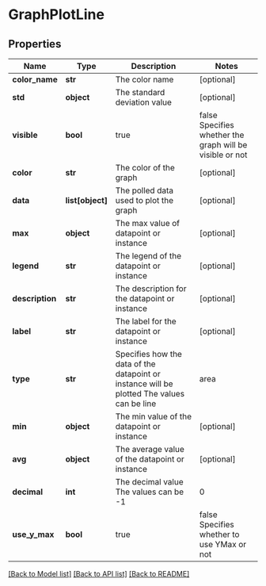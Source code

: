# GraphPlotLine

## Properties
Name | Type | Description | Notes
------------ | ------------- | ------------- | -------------
**color_name** | **str** | The color name | [optional] 
**std** | **object** | The standard deviation value | [optional] 
**visible** | **bool** | true | false Specifies whether the graph will be visible or not | [optional] 
**color** | **str** | The color of the graph | [optional] 
**data** | **list[object]** | The polled data used to plot the graph | [optional] 
**max** | **object** | The max value of datapoint or instance | [optional] 
**legend** | **str** | The legend of the datapoint or instance | [optional] 
**description** | **str** | The description for the datapoint or instance | [optional] 
**label** | **str** | The label for the datapoint or instance | [optional] 
**type** | **str** | Specifies how the data of the datapoint or instance will be plotted The values can be line | area | stack | column | statusBar | [optional] 
**min** | **object** | The min value of the datapoint or instance | [optional] 
**avg** | **object** | The average value of the datapoint or instance | [optional] 
**decimal** | **int** | The decimal value The values can be -1 | 0 | 1 | 2 | 3 | 4 | 5 | 6 | 7 | 8 | [optional] 
**use_y_max** | **bool** | true | false Specifies whether to use YMax or not | [optional] 

[[Back to Model list]](../README.md#documentation-for-models) [[Back to API list]](../README.md#documentation-for-api-endpoints) [[Back to README]](../README.md)


